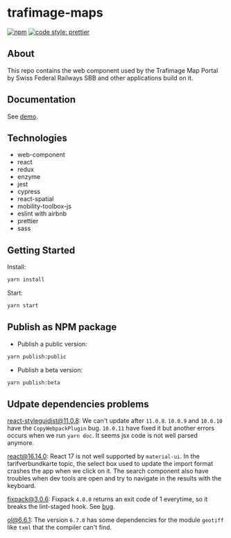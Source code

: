 # trafimage-maps

[![npm](https://img.shields.io/npm/v/trafimage-maps.svg)](https://www.npmjs.com/package/trafimage-maps)
[![code style: prettier](https://img.shields.io/badge/code_style-prettier-ff69b4.svg)](https://github.com/prettier/prettier)

## About

This repo contains the web component used by the Trafimage Map Portal by Swiss Federal Railways SBB and other applications build on it.

## Documentation

See [demo](https://apidoc.trafimage.ch/).

## Technologies

* web-component
* react
* redux
* enzyme
* jest
* cypress
* react-spatial
* mobility-toolbox-js
* eslint with airbnb
* prettier
* sass

## Getting Started

Install:

```bash
yarn install
```

Start:

```bash
yarn start
```

## Publish as NPM package

* Publish a public version:

```bash
yarn publish:public
```

* Publish a beta version:

```bash
yarn publish:beta
```

## Udpate dependencies problems

react-styleguidist@11.0.8:  We can't update after `11.0.8`. `10.0.9` and `10.0.10` have the `CopyWebpackPlugin` bug. `10.0.11` have fixed it but another errors occurs when we run `yarn doc`. It seems jsx code is not well parsed anymore.

react@16.14.0:  React 17 is not well supported by `material-ui`. In the tarifverbundkarte topic, the select box used to update the import format crashes the app when we click on it. The search component also have troubles when dev tools are open and try to navigate in the results with the keyboard.

fixpack@3.0.6: Fixpack `4.0.0` returns an exit code of 1 everytime, so it breaks the lint-staged hook. See [bug](https://github.com/HenrikJoreteg/fixpack/issues/50).

ol@6.6.1: The version `6.7.0` has some dependencies for the module `geotiff` like `txml` that the compiler can't find.
